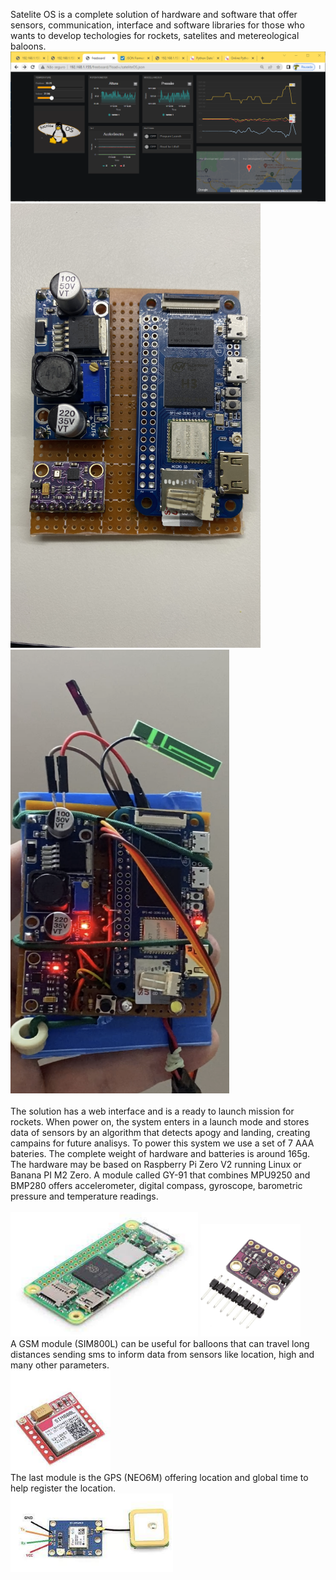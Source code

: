 
Satelite OS is a complete solution of hardware and software that offer sensors, communication, interface and software libraries for those who wants to develop techologies for rockets, satelites and metereological baloons.
<br><img src="./Image/SateliteOS-Interface.png" width=900><br>
<img src="./Hardware/prototype_.jpg" width=400><img src="./Hardware/prototype.png" width=350 height=710><br>
<br> The solution has a web interface and is a ready to launch mission for rockets. When power on, the system enters in a launch mode and stores data
of sensors by an algorithm that detects apogy and landing, creating campains for future analisys. To power this system we use a set of 7 AAA bateries. The complete weight of hardware and batteries is around 165g.<br>
The hardware may be based on Raspberry Pi Zero V2 running Linux or Banana PI M2 Zero. A module called GY-91 that combines MPU9250 and BMP280 offers accelerometer, digital compass, gyroscope, barometric pressure and temperature readings.<br>
<br><img src="./Hardware/RPI Zero V2.png" width=300> 
<img src="./Hardware/GY-91-MPU9250-BMP280.png" width=160><br>
A GSM module (SIM800L) can be useful for balloons that can travel long distances sending sms to inform data from sensors like location, high and many other parameters.
<br><img src="./Hardware/GSM-SMS-SIM800L.jpg" width=160><br>
The last module is the GPS (NEO6M) offering location and global time to help register the location.<br>
<img src="./Hardware/NEO6M-GPS-Module.jpg" width=260><br>

